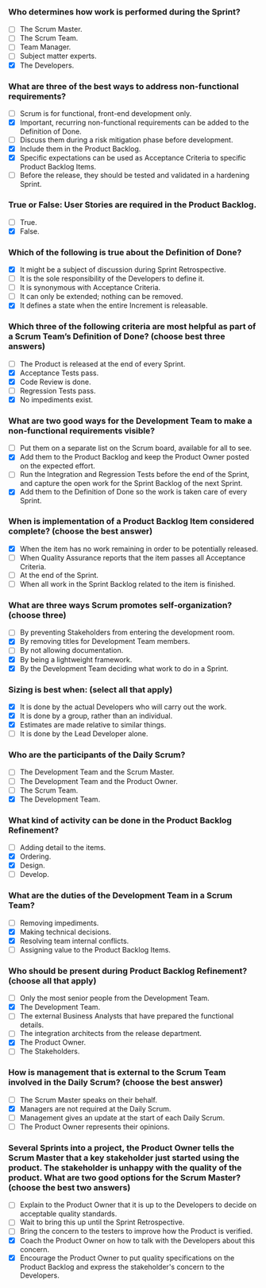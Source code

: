 ### Who determines how work is performed during the Sprint?
- [ ] The Scrum Master.
- [ ] The Scrum Team.
- [ ] Team Manager.
- [ ] Subject matter experts.
- [x] The Developers.
### What are three of the best ways to address non-functional requirements?
- [ ] Scrum is for functional, front-end development only.
- [x] Important, recurring non-functional requirements can be added to the Definition of Done.
- [ ] Discuss them during a risk mitigation phase before development.
- [x] Include them in the Product Backlog.
- [x] Specific expectations can be used as Acceptance Criteria to specific Product Backlog Items.
- [ ] Before the release, they should be tested and validated in a hardening Sprint.
### True or False: User Stories are required in the Product Backlog.
- [ ] True.
- [x] False.
### Which of the following is true about the Definition of Done?
- [x] It might be a subject of discussion during Sprint Retrospective.
- [ ] It is the sole responsibility of the Developers to define it.
- [ ] It is synonymous with Acceptance Criteria.
- [ ] It can only be extended; nothing can be removed.
- [x] It defines a state when the entire Increment is releasable.
### Which three of the following criteria are most helpful as part of a Scrum Team’s Definition of Done? (choose best three answers)
- [ ] The Product is released at the end of every Sprint.
- [x] Acceptance Tests pass.
- [x] Code Review is done.
- [ ] Regression Tests pass.
- [x] No impediments exist.
### What are two good ways for the Development Team to make a non-functional requirements visible?
- [ ] Put them on a separate list on the Scrum board, available for all to see.
- [x] Add them to the Product Backlog and keep the Product Owner posted on the expected effort.
- [ ] Run the Integration and Regression Tests before the end of the Sprint, and capture the open work for the Sprint Backlog of the next Sprint.
- [x] Add them to the Definition of Done so the work is taken care of every Sprint.
### When is implementation of a Product Backlog Item considered complete? (choose the best answer)
- [x] When the item has no work remaining in order to be potentially released.
- [ ] When Quality Assurance reports that the item passes all Acceptance Criteria.
- [ ] At the end of the Sprint.
- [ ] When all work in the Sprint Backlog related to the item is finished.
### What are three ways Scrum promotes self-organization? (choose three)
- [ ] By preventing Stakeholders from entering the development room.
- [x] By removing titles for Development Team members.
- [ ] By not allowing documentation.
- [x] By being a lightweight framework.
- [x] By the Development Team deciding what work to do in a Sprint.
### Sizing is best when: (select all that apply)
- [x] It is done by the actual Developers who will carry out the work.
- [x] It is done by a group, rather than an individual.
- [x] Estimates are made relative to similar things.
- [ ] It is done by the Lead Developer alone.
### Who are the participants of the Daily Scrum?
- [ ] The Development Team and the Scrum Master.
- [ ] The Development Team and the Product Owner.
- [ ] The Scrum Team.
- [x] The Development Team.
### What kind of activity can be done in the Product Backlog Refinement?
- [ ] Adding detail to the items.
- [x] Ordering.
- [x] Design.
- [ ] Develop.
### What are the duties of the Development Team in a Scrum Team?
- [ ] Removing impediments.
- [x] Making technical decisions.
- [x] Resolving team internal conflicts.
- [ ] Assigning value to the Product Backlog Items.
### Who should be present during Product Backlog Refinement? (choose all that apply)
- [ ] Only the most senior people from the Development Team.
- [x] The Development Team.
- [ ] The external Business Analysts that have prepared the functional details.
- [ ] The integration architects from the release department.
- [x] The Product Owner.
- [ ] The Stakeholders.
### How is management that is external to the Scrum Team involved in the Daily Scrum? (choose the best answer)
- [ ] The Scrum Master speaks on their behalf.
- [x] Managers are not required at the Daily Scrum.
- [ ] Management gives an update at the start of each Daily Scrum.
- [ ] The Product Owner represents their opinions.
### Several Sprints into a project, the Product Owner tells the Scrum Master that a key stakeholder just started using the product. The stakeholder is unhappy with the quality of the product. What are two good options for the Scrum Master? (choose the best two answers)
- [ ] Explain to the Product Owner that it is up to the Developers to decide on acceptable quality standards.
- [ ] Wait to bring this up until the Sprint Retrospective.
- [ ] Bring the concern to the testers to improve how the Product is verified.
- [x] Coach the Product Owner on how to talk with the Developers about this concern.
- [x] Encourage the Product Owner to put quality specifications on the Product Backlog and express the stakeholder's concern to the Developers.
